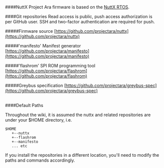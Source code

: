 ####NuttX
Project Ara firmware is based on the
[NuttX RTOS](http://www.nuttx.org).
<!-- 
While this provides us with a number of useful features and a useful
base of code to build on, in general we would like to minimize the
number of NuttX interfaces that we rely on. The quality of the code base
is somewhat lacking; there is only a single author, the commits are
loose and fast, there is an insane amount of duplicated code, and we
have not reviewed or tested many of the code paths or features. In
general we would like the ability to migrate our code base off of this
RTOS if we find that NuttX does not provide us the interfaces we need,
or if we find any horrible bugs that waste our debugging time.
-->

####Git repositories
Read access is public, push access authorization is per GitHub user. SSH and two-factor authentication are required for push.

#####Firmware source
[https://github.com/projectara/nuttx](https://github.com/projectara/nuttx)  

#####'manifesto' Manifest generator
[https://github.com/projectara/manifesto](https://github.com/projectara/manifesto)  

#####'flashrom' SPI ROM programming tool
[https://github.com/projectara/flashrom](https://github.com/projectara/flashrom)  

#####Greybus specification
[https://github.com/projectara/greybus-spec](https://github.com/projectara/greybus-spec)  

<br>
####Default Paths

Throughout the wiki, it is assumed the nuttx and related repositories are under your $HOME directory,
i.e. 
```
$HOME
   +--nuttx
   +--flashrom
   +--manifesto  
   ... etc
```

If you install the repositories in a different location, you'll need to modify the paths and commands accordingly.